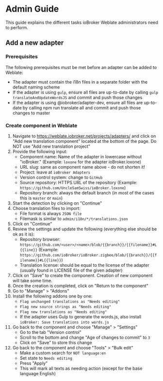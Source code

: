# Admin Guide

This guide explains the different tasks ioBroker Weblate administrators need to perform.

## Add a new adapter

### Prerequisites

The following prerequisites must be met before an adapter can be added to Weblate:

- The adapter must contain the i18n files in a separate folder with the default naming scheme
- If the adapter is using `gulp`, ensure all files are up-to-date by calling `gulp translateAndUpdateWordsJS` and commit and push those changes
- If the adapter is using @iobroker/adapter-dev, ensure all files are up-to-date by calling npm run translate all and commit and push those changes to master

### Create component in Weblate

1. Navigate to https://weblate.iobroker.net/projects/adapters/ and click on "Add new translation component" located at the bottom of the page. Do NOT use "Add new translation project"
1. Provide the following input:
   - Component name: Name of the adapter in lowercase without "ioBroker." (Example: `loxone` for the adapter ioBroker.loxone)
   - URL slug: same as component name above - do not shorten it!
   - Project: leave at `ioBroker Adapters`
   - Version control system: change to `GitHub`
   - Source repository: HTTPS URL of the repository (Example: `https://github.com/UncleSamSwiss/ioBroker.loxone`)
   - Repository branch: always the default branch (in most of the cases this is `master` or `main`)
1. Start the detection by clicking on "Continue"
1. Choose translation files to import:
   - File format is always `JSON file`
   - Filemask is similar to `admin/i18n/*/translations.json`
1. Click on "Continue"
1. Review the settings and update the following (everything else should be ok as it is):
   - Repository browser: `https://github.com/<user>/<name>/blob/{{branch}}/{{filename}}#L{{line}}` (Example: `https://github.com/ioBroker/ioBroker.zigbee/blob/{{branch}}/{{filename}}#L{{line}}`)
   - Translation license: should be equal to the license of the adapter (usually found in LICENSE file of the given adapter)
1. Click on "Save" to create the component. Creation of new component will take some time.
1. Once the creation is completed, click on "Return to the component"
1. Go to "Manage" > "Addons"
1. Install the following addons one by one:
   - `Flag unchanged translations as "Needs editing"`
   - `Flag new source strings as "Needs editing"`
   - `Flag new translations as "Needs editing"`
   - If the adapter uses Gulp to generate the words.js, also install `ioBroker: Save translations into words.js`
1. Go back to the component and choose "Manage" > "Settings"
   - Go to the tab "Version control"
   - Scroll to the bottom and change "Age of changes to commit" to `3`
   - Click on "Save" to store this change
1. Go back to the component and choose "Tools" > "Bulk edit"
   - Make a custom search for `NOT language:en`
   - Set state to `Needs editing`
   - Press "Apply"
   - This will mark all texts as needing action (except for the base language English)
